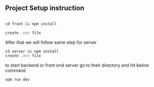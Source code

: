 ## Project Setup instruction

```js

cd front && npm install

create .env file

```

After that we will follow same step for server

```js
cd server && npm install
create .env file
```

to start backend or front end server go to their directory and hit below command

```js
npm run dev
```
